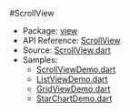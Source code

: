 #ScrollView

* Package: [view](api:)
* API Reference: [ScrollView](api:view)
* Source: [ScrollView.dart](source:client/view/src)
* Samples:
    * [ScrollViewDemo.dart](source:samples/scroll-view)
    * [ListViewDemo.dart](source:samples/scroll-view)
    * [GridViewDemo.dart](source:samples/scroll-view)
    * [StarChartDemo.dart](source:samples/scroll-view)
